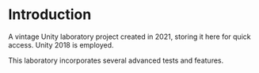 # Introduction
A vintage Unity laboratory project created in 2021, storing it here for quick access. Unity 2018 is employed.

This laboratory incorporates several advanced tests and features.

